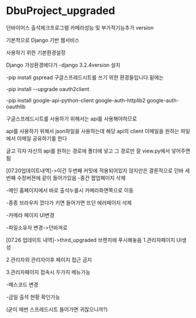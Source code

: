# DbuProject_upgraded
던바이어스 출석체크프로그램 카메라성능 및 부가적기능추가 version

기본적으로 Django 기반 웹서비스


사용하기 위한 기본환경설정


Django 가상환경에다가 
-django 3.2.4version 설치

-pip install gspread 구글스프레드시트를 쓰기 위한 환경들입니다.밑에는

-pip install --upgrade oauth2client

-pip install google-api-python-client google-auth-httplib2 google-auth-oauthlib

구글스프레드시트를 사용하기 위해서는 api를 사용해야하므로

api를 사용하기 위해서 json파일을 사용하는데 해당 api의 client 이메일을 원하는 파일에서 이메일 공유하기를 한다

글고 각자 자신의 api를 원하는 경로에 폴더에 넣고 그 경로만 잘 view.py에서 넣어주면 됨


[07.20업데이트내역]->이건 두번째 커밋에 적용되어있지 않지만은 결론적으로 던바 세번째 수정버젼에 같이 들어가있음
-중간 팝업페이지 삭제

-메인 홈페이지에서 바로 출석누를시 카메라화면쪽으로 이동

-종종 브라우저 껐다가 키면 들어가면 뜨던 에러페이지 삭제

-카메라 페이지 UI변경

-파일소유자 변경->던바꺼로

[07.26 업데이트 내역]->third_upgraded 브랜치에 푸시해놓음
1.관리자페이지 UI생성

2.관리자외 관리자이후 페이지 접근 금지

3.관리자페이지 접속시 두가지 메뉴가능

-패스코드 변경

-금일 출석 현황 확인가능

(굳이 매번 스프레드시트 들어가면 귀찮으니까?)

